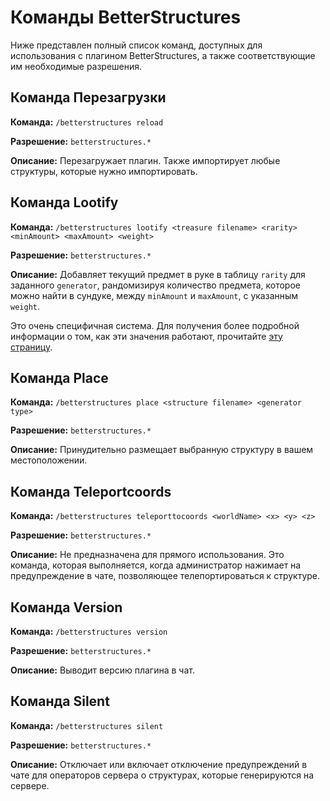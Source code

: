 # Команды BetterStructures

Ниже представлен полный список команд, доступных для использования с плагином BetterStructures, а также соответствующие им необходимые разрешения.

## Команда Перезагрузки

**Команда:** `/betterstructures reload`

**Разрешение:** `betterstructures.*`

**Описание:** Перезагружает плагин. Также импортирует любые структуры, которые нужно импортировать.

## Команда Lootify

**Команда:** `/betterstructures lootify <treasure filename> <rarity> <minAmount> <maxAmount> <weight>`

**Разрешение:** `betterstructures.*`

**Описание:** Добавляет текущий предмет в руке в таблицу `rarity` для заданного `generator`, рандомизируя количество предмета, которое можно найти в сундуке, между `minAmount` и `maxAmount`, с указанным `weight`.

Это очень специфичная система. Для получения более подробной информации о том, как эти значения работают, прочитайте [эту страницу]($language$/betterstructures/creating_structures.md).

## Команда Place

**Команда:** `/betterstructures place <structure filename> <generator type>`

**Разрешение:** `betterstructures.*`

**Описание:** Принудительно размещает выбранную структуру в вашем местоположении.

## Команда Teleportcoords

**Команда:** `/betterstructures teleporttocoords <worldName> <x> <y> <z>`

**Разрешение:** `betterstructures.*`

**Описание:** Не предназначена для прямого использования. Это команда, которая выполняется, когда администратор нажимает на предупреждение в чате, позволяющее телепортироваться к структуре.

## Команда Version

**Команда:** `/betterstructures version`

**Разрешение:** `betterstructures.*`

**Описание:** Выводит версию плагина в чат.

## Команда Silent

**Команда:** `/betterstructures silent`

**Разрешение:** `betterstructures.*`

**Описание:** Отключает или включает отключение предупреждений в чате для операторов сервера о структурах, которые генерируются на сервере.

